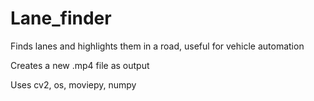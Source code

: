 # Lane_finder
Finds lanes and highlights them in a road, useful for vehicle automation

Creates a new .mp4 file as output 

Uses cv2, os, moviepy, numpy
